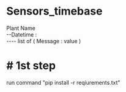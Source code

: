 # Sensors_timebase
Plant Name\
--Datetime : \
----  list of ( Message : value ) 
#  # 1st step
run command "pip install -r reqiurements.txt"
